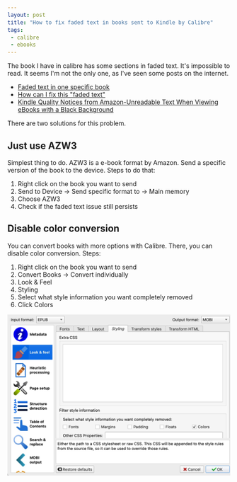 ```yaml
---
layout: post
title: "How to fix faded text in books sent to Kindle by Calibre"
tags:
 - calibre
 - ebooks
---
```


The book I have in calibre has some sections in faded text. It's impossible to
read. It seems I'm not the only one, as I've seen some posts on the internet.

- [Faded text in one specific
book](https://www.reddit.com/r/kindle/comments/3mnih9/faded_text_in_one_specific_book/)
- [How can I fix this "faded text"](https://www.mobileread.com/forums/showthread.php?t=291780)
- [Kindle Quality Notices from Amazon-Unreadable Text When Viewing eBooks with a Black Background](https://www.authorimprints.com/kindle-quality-notices-amazon-unreadable-text-when-viewing-ebooks-black-background/)

There are two solutions for this problem.

## Just use AZW3

Simplest thing to do. AZW3 is a e-book format by Amazon. Send a specific version
of the book to the device. Steps to do that:

1. Right click on the book you want to send
2. Send to Device -> Send specific format to -> Main memory
3. Choose AZW3
4. Check if the faded text issue still persists

## Disable color conversion

You can convert books with more options with Calibre. There, you can disable
color conversion. Steps:

1. Right click on the book you want to send
2. Convert Books -> Convert individually
3. Look & Feel
4. Styling
5. Select what style information you want completely removed
6. Click Colors

![calibre look and feel screnshot](../assets/2022-05-24-calibre-look-feel.jpg)
